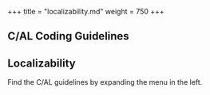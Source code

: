 +++
title = "localizability.md"
weight = 750
+++
## C/AL Coding Guidelines

## **Localizability**

Find the C/AL guidelines by expanding the menu in the left.
